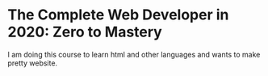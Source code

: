# The Complete Web Developer in 2020: Zero to Mastery

I am doing this course to learn html and other languages and wants to make pretty website.
